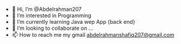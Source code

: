 - 👋 Hi, I’m @Abdelrahman207
- 👀 I’m interested in Programming
- 🌱 I’m currently learning Java wep App {back end}
- 💞️ I’m looking to collaborate on ...
- 📫 How to reach me my gmail 
abdelrahmanshafiq207@gmail.com

<!---
Abdelrahman207/Abdelrahman207 is a ✨ special ✨ repository because its `README.md` (this file) appears on your GitHub profile.
You can click the Preview link to take a look at your changes.
--->
